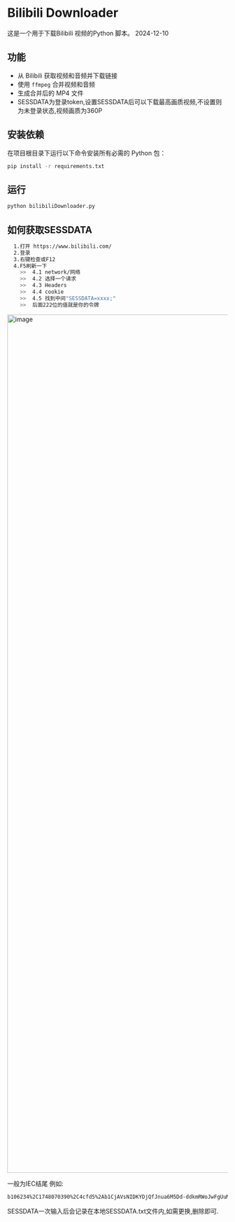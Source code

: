 # Bilibili Downloader
这是一个用于下载Bilibili 视频的Python 脚本。 2024-12-10

## 功能
- 从 Bilibili 获取视频和音频并下载链接
- 使用 `ffmpeg` 合并视频和音频
- 生成合并后的 MP4 文件
- SESSDATA为登录token,设置SESSDATA后可以下载最高画质视频,不设置则为未登录状态,视频画质为360P

## 安装依赖

在项目根目录下运行以下命令安装所有必需的 Python 包：

```bash
pip install -r requirements.txt
```

## 运行
```bash
python bilibiliDownloader.py
```

## 如何获取SESSDATA
```bash
  1.打开 https://www.bilibili.com/
  2.登录
  3.右键检查或F12
  4.F5刷新一下
    >>  4.1 network/网络
    >>  4.2 选择一个请求
    >>  4.3 Headers
    >>  4.4 cookie
    >>  4.5 找到中间"SESSDATA=xxxx;"
    >>  后面222位的值就是你的令牌
```
<img width="1962" alt="image" src="https://github.com/user-attachments/assets/52a4966d-2ced-4d58-8ace-918003c5b0ee">



一般为IEC结尾 例如:
```bash
b106234%2C1748070390%2C4cfd5%2Ab1CjAVsNIDKYDjQfJnua6M5Dd-ddkmRWoJwFgUuM53N3UQ6JegiIK0c-9o0fJQAzBMI3gSVlNGWkJJZjd1a2FtUDVjWnlVVS1NdjhpcmRval96aUdmUi01ZGNvdF8zVUVNMVFuRGJ3a....................nJ2oNS1UbVBoSFZyRVJjSHVnNWRnIIEC(这是假的)
```

SESSDATA一次输入后会记录在本地SESSDATA.txt文件内,如需更换,删除即可.

